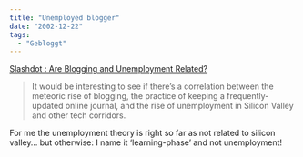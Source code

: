 ```yaml
---
title: "Unemployed blogger"
date: "2002-12-22"
tags:
  - "Gebloggt"
---
```


[Slashdot : Are Blogging and Unemployment Related?](https://web.archive.org/web/20040929103617/http://slashdot.org/article.pl?sid=02/12/21/1931207 "Slashdot | Are Blogging and Unemployment Related?")

> It would be interesting to see if there’s a correlation between the meteoric rise of blogging, the practice of keeping a frequently-updated online journal, and the rise of unemployment in Silicon Valley and other tech corridors.

For me the unemployment theory is right so far as not related to silicon valley… but otherwise: I name it ‘learning-phase’ and not unemployment!
